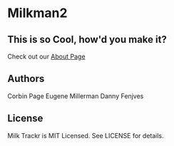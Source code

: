 # Milkman2

## This is so Cool, how'd you make it?

Check out our [About Page](http://www.milktrackr.com/about)

## Authors

Corbin Page
Eugene Millerman
Danny Fenjves

## License

Milk Trackr is MIT Licensed. See LICENSE for details.